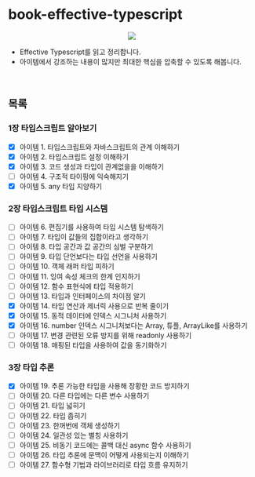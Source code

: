 # book-effective-typescript

<p align="center"><img src="https://user-images.githubusercontent.com/76744586/214593609-d631e094-c0f4-4b78-8839-d30d6e291a63.jpeg"></p>

- Effective Typescript를 읽고 정리합니다.
- 아이템에서 강조하는 내용이 많지만 최대한 핵심을 압축할 수 있도록 해봅니다.

<br>

## 목록

### 1장 타입스크립트 알아보기

- [x] 아이템 1. 타입스크립트와 자바스크립트의 관계 이해하기
- [x] 아이템 2. 타입스크립트 설정 이해하기
- [x] 아이템 3. 코드 생성과 타입이 관계없을을 이해하기
- [ ] 아이템 4. 구조적 타이핑에 익숙해지기
- [x] 아이템 5. any 타입 지양하기

### 2장 타입스크립트 타입 시스템

- [ ] 아이템 6. 편집기를 사용하여 타입 시스템 탐색하기
- [ ] 아이템 7. 타입이 값들의 집합이라고 생각하기
- [ ] 아이템 8. 타입 공간과 값 공간의 심벌 구분하기
- [ ] 아이템 9. 타입 단언보다는 타입 선언을 사용하기
- [ ] 아이템 10. 객체 래퍼 타입 피하기
- [ ] 아이템 11. 잉여 속성 체크의 한계 인지하기
- [ ] 아이템 12. 함수 표현식에 타입 적용하기
- [ ] 아이템 13. 타입과 인터페이스의 차이점 알기
- [x] 아이템 14. 타입 연산과 제너릭 사용으로 반복 줄이기
- [x] 아이템 15. 동적 데이터에 인덱스 시그니처 사용하기
- [x] 아이템 16. number 인덱스 시그니처보다는 Array, 튜플, ArrayLike를 사용하기
- [ ] 아이템 17. 변경 관련된 오류 방지를 위해 readonly 사용하기
- [ ] 아이템 18. 매핑된 타입을 사용하여 값을 동기화하기

### 3장 타입 추론

- [x] 아이템 19. 추론 가능한 타입을 사용해 장황한 코드 방지하기
- [ ] 아이템 20. 다른 타입에는 다른 변수 사용하기
- [ ] 아이템 21. 타입 넓히기
- [ ] 아이템 22. 타입 좁히기
- [ ] 아이템 23. 한꺼번에 객체 생성하기
- [ ] 아이템 24. 일관성 있는 별칭 사용하기
- [ ] 아이템 25. 비동기 코드에는 콜백 대신 async 함수 사용하기
- [ ] 아이템 26. 타입 추론에 문맥이 어떻게 사용되는지 이해하기
- [ ] 아이템 27. 함수형 기법과 라이브러리로 타입 흐름 유지하기